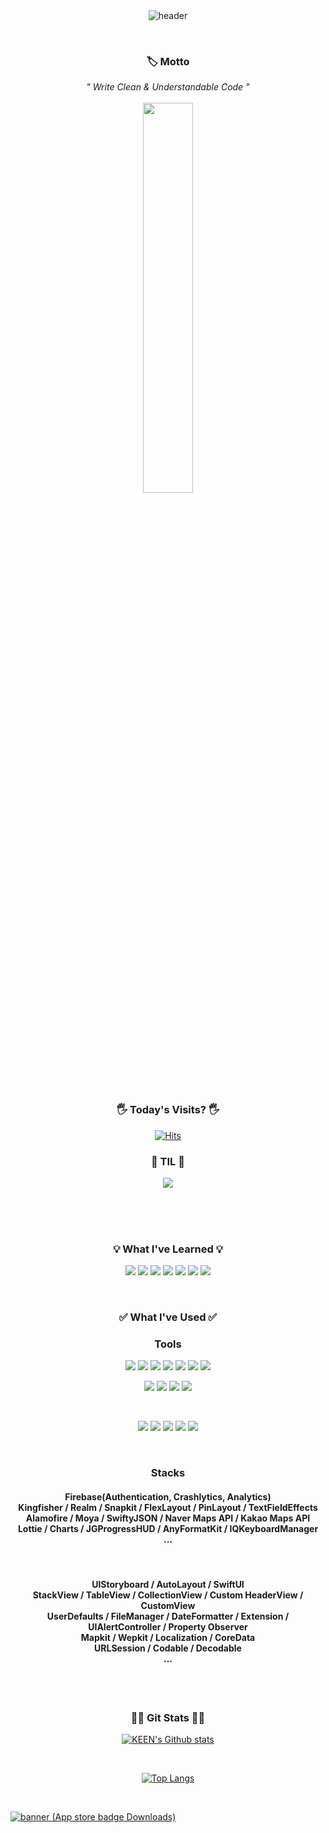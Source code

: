 
<div align=center>
 
<br/>
<br/>
 
 ![header](https://capsule-render.vercel.app/api?type=cylinder&color=auto&height=150&section=header&text=KEEN&fontSize=40&animation=fadeIn&fontAlignY=45&desc=iOS+Software+Engineer&descAlignY=70&descAlign=50)
 
<br/>
 
 <h3 align="center"><b> 🏷 Motto </b></h3>
 <i> " Write Clean & Understandable Code " </i>
 
<br/>
<br/>
 
<img width="40%" src="https://user-images.githubusercontent.com/59866819/135971516-3d261331-3c59-40b6-9ba1-44fdac4d73e4.jpeg" />

<br/>
<br/> 
 
<h3 align="center"><b>🖐 Today's Visits? 🖐</b></h3>

[![Hits](https://hits.seeyoufarm.com/api/count/incr/badge.svg?url=https%3A%2F%2Fgithub.com%2Fkeenkim1202%2Fhit-counter&count_bg=%2327B3D3&title_bg=%23FFC29A&icon=&icon_color=%230094CF&title=hits&edge_flat=false)](https://hits.seeyoufarm.com)
  
<h3 align="center"><b>🤔 TIL 🤔</b></h3>

  <a href="https://nareunhagae.tistory.com" target="_blank"><img src="https://img.shields.io/badge/blog-83B81A?style=for-the-badge&logo-bitdefender&logoColor=FFFFFF"/></a>

<br/>
<br/>
<br/>
  
<h3 align="center"><b>💡 What I've Learned 💡</b></h3>

 <a href="" target="_blank"><img src="https://img.shields.io/badge/swift-FA7343?style=for-the-badge&logo=swift&logoColor=FFFFFF"/></a>
 <a href="" target="_blank"><img src="https://img.shields.io/badge/swiftUI-65d0f1?style=for-the-badge&logo=swift&logoColor=FFFFFF"/></a>
  <a href="" target="_blank"><img src="https://img.shields.io/badge/pyhon-3776AB?style=for-the-badge&logo=python&logoColor=FFFFFF"/></a>
  <a href="" target="_blank"><img src="https://img.shields.io/badge/linux-FCC624?style=for-the-badge&logo=linux&logoColor=FFFFFF"/></a> 
  <a href="" target="_blank"><img src="https://img.shields.io/badge/r-276DC3?style=for-the-badge&logo=r&logoColor=FFFFFF"/></a>
  <a href="" target="_blank"><img src="https://img.shields.io/badge/JavaScript-F7DF1E?style=for-the-badge&logo=javascript&logoColor=FFFFFF"/></a>
  <a href="" target="_blank"><img src="https://img.shields.io/badge/flutter-02569B?style=for-the-badge&logo=flutter&logoColor=FFFFFF"/></a> 

  
<br/>
 

<h3 align="center"><b>✅ What I've Used ✅</b></h3>
  
 <h3><b>Tools</b></h3>
  <a href="" target="_blank"><img src="https://img.shields.io/badge/git-F05032?style=for-the-badge&logo=git&logoColor=FFFFFF"/></a> 
  <a href="" target="_blank"><img src="https://img.shields.io/badge/xcode-147EFB?style=for-the-badge&logo=xcode&logoColor=FFFFFF"/></a> 
  <a href="" target="_blank"><img src="https://img.shields.io/badge/jira-0052CC?style=for-the-badge&logo=jira&logoColor=#172B4D"/></a> 
  <a href="" target="_blank"><img src="https://img.shields.io/badge/slack-4A154B?style=for-the-badge&logo=slack&logoColor=FFFFFF"/></a>
  <a href="" target="_blank"><img src="https://img.shields.io/badge/figma-F24E1E?style=for-the-badge&logo=figma&logoColor=FFFFFF"/></a> 
  <a href="" target="_blank"><img src="https://img.shields.io/badge/notion-000000?style=for-the-badge&logo=notion&logoColor=FFFFFF"/></a>
  <a href="" target="_blank"><img src="https://img.shields.io/badge/sentry-362D59?style=for-the-badge&logo=sentry&logoColor=FFFFFF"/></a>

  </br>
  
  <a href="" target="_blank"><img src="https://img.shields.io/badge/cocoapods-EE3322?style=for-the-badge&logo=cocoapods&logoColor=FFFFFF"/></a>
  <a href="" target="_blank"><img src="https://img.shields.io/badge/spm-000000?style=for-the-badge&logo=apple&logoColor=FFFFFF"/></a>
  <a href="" target="_blank"><img src="https://img.shields.io/badge/carthage-5586A4?style=for-the-badge&logo=carthage&logoColor=FFFFFF"/></a> 
  <a href="" target="_blank"><img src="https://img.shields.io/badge/firebase-FFCA28?style=for-the-badge&logo=firebase&logoColor=FFFFFF"/></a>
  
  </br>
  
  <a href="" target="_blank"><img src="https://img.shields.io/badge/pycharm-000000?style=for-the-badge&logo=pycharm&logoColor=FFFFFF"/></a>
  <a href="" target="_blank"><img src="https://img.shields.io/badge/vsc-007ACC?style=for-the-badge&logo=visualstudiocode&logoColor=FFFFFF"/></a> 
  <a href="" target="_blank"><img src="https://img.shields.io/badge/trello-0052CC?style=for-the-badge&logo=trello&logoColor=FFFFFF"/></a> 
  <a href="" target="_blank"><img src="https://img.shields.io/badge/confluence-147EFB?style=for-the-badge&logo=confluence&logoColor=#172B4D"/></a> 
  <a href="" target="_blank"><img src="https://img.shields.io/badge/realm-39477F?style=for-the-badge&logo=realm&logoColor=FFFFFF"/></a>
 
<br/>
  <h3><b>Stacks</b></h3>
 <h4>
  Firebase(Authentication, Crashlytics, Analytics)  
   <br/>
  Kingfisher / Realm / Snapkit / FlexLayout / PinLayout / TextFieldEffects
   <br/>
  Alamofire / Moya / SwiftyJSON / Naver Maps API / Kakao Maps API 
   <br/>
  Lottie / Charts / JGProgressHUD / AnyFormatKit / IQKeyboardManager   
   <br/>
 ...
 </h4>
 <br/>

 
  <h4> 
   UIStoryboard / AutoLayout / SwiftUI
    <br/>
   StackView / TableView / CollectionView / Custom HeaderView / CustomView
    <br/>
   UserDefaults / FileManager / DateFormatter / Extension / UIAlertController / Property Observer 
    <br/>
   Mapkit / Wepkit / Localization / CoreData
    <br/>
   URLSession / Codable / Decodable
    <br/>
   ...
 </h4>
 <br/>
 <br/>  

 
<h3 align="center"><b>✍🏻 Git Stats ✍🏻</b></h3>

 [![KEEN's Github stats](https://github-readme-stats.vercel.app/api?username=keenkim1202&count_private=true&custom_title=KEEN's&nbsp;status&nbsp;🧞‍♂️&bg_color=45,0094cf,ffe894&title_color=fff&text_color=fff)](https://github.com/anuraghazra/github-readme-stats)
 
 </br>
 
 [![Top Langs](https://github-readme-stats.vercel.app/api/top-langs/?username=keenkim1202&layout=compact&custom_title=My&nbsp;Languages&nbsp;Rank&bg_color=45,0094cf,ffe894&title_color=fff&text_color=fff)](https://github.com/anuraghazra/github-readme-stats)

 </br>

<!--  <a href="https://opgc.me/#/users/keenkim1202" target="_blank"><img src="https://api.opgc.me/githubs/users/keenkim1202/tag/?theme=basic" /></a> -->
  
  </div>
  
  [![banner (App store badge   Downloads)](https://user-images.githubusercontent.com/59866819/205482577-6e986b20-0ba5-43bf-b215-db27e872160c.png)](https://apps.apple.com/kr/app/%EC%99%93%EB%8D%94%EC%BB%A4%ED%94%BC/id1596847335?l=en)



